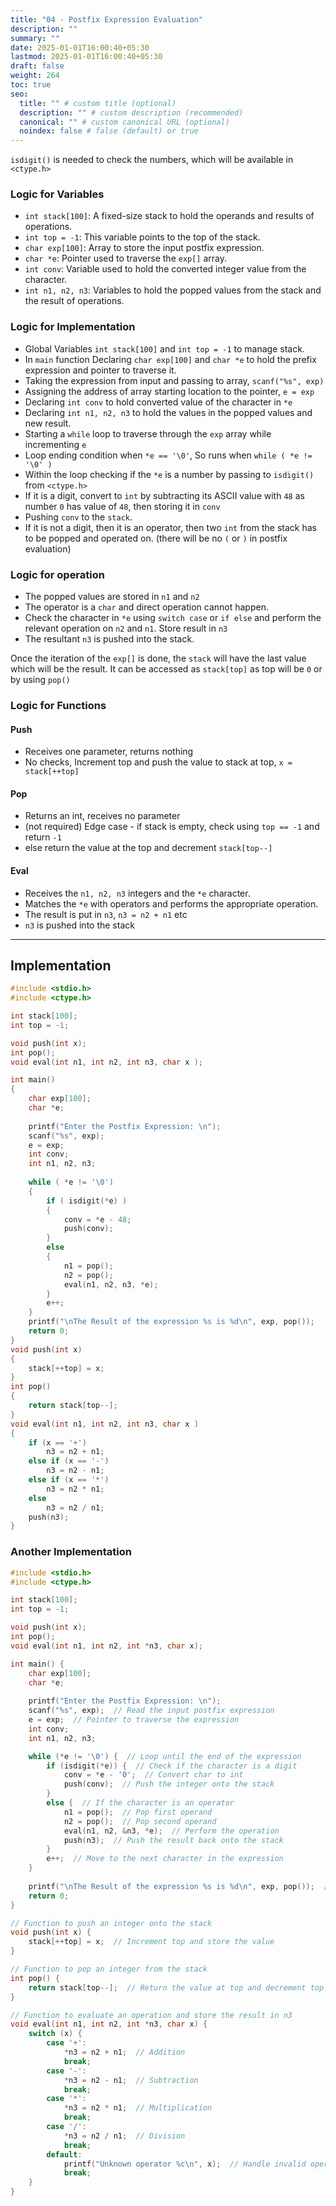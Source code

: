 ```yaml
---
title: "04 - Postfix Expression Evaluation"
description: ""
summary: ""
date: 2025-01-01T16:00:40+05:30
lastmod: 2025-01-01T16:00:40+05:30
draft: false
weight: 264
toc: true
seo:
  title: "" # custom title (optional)
  description: "" # custom description (recommended)
  canonical: "" # custom canonical URL (optional)
  noindex: false # false (default) or true
---
```




`isdigit()` is needed to check the numbers, which will be available in `<ctype.h>`

### Logic for Variables

- `int stack[100]`: A fixed-size stack to hold the operands and results of operations.
- `int top = -1`: This variable points to the top of the stack.
- `char exp[100]`: Array to store the input postfix expression.
- `char *e`: Pointer used to traverse the `exp[]` array.
- `int conv`: Variable used to hold the converted integer value from the character.
- `int n1, n2, n3`: Variables to hold the popped values from the stack and the result of operations.
 
### Logic for Implementation

* Global Variables `int stack[100]` and `int top = -1` to manage stack.
* In `main` function Declaring `char exp[100]` and `char *e` to hold the prefix expression and pointer to traverse it.
* Taking the expression from input and passing to array, `scanf("%s", exp)`
* Assigning the address of array starting location to the pointer, `e = exp`
* Declaring `int conv` to hold converted value of the character in `*e`
* Declaring `int n1, n2, n3` to hold the values in the popped values and new result.
* Starting a `while` loop to traverse through the `exp` array while incrementing `e`
* Loop ending condition when `*e == '\0'`, So runs when `while ( *e != '\0' )`
* Within the loop checking if the `*e` is a number by passing to `isdigit()` from `<ctype.h>`
* If it is a digit, convert to `int` by subtracting its ASCII value with `48` as number `0` has value of `48`, then storing it in `conv`
* Pushing `conv` to the `stack`.
* If it is not a digit, then it is an operator, then two `int` from the stack has to be popped and operated on. (there will be no `(` or `)` in postfix evaluation)

### Logic for operation

* The popped values are stored in `n1` and `n2`
* The operator is a `char` and direct operation cannot happen.
* Check the character in `*e` using `switch case` or `if else` and perform the relevant operation on `n2` and `n1`. Store result in `n3`
* The resultant `n3` is pushed into the stack.

Once the iteration of the `exp[]` is done, the `stack` will have the last value which will be the result. It can be accessed as `stack[top]` as top will be `0` or by using `pop()`

### Logic for Functions

#### Push
* Receives one parameter, returns nothing
* No checks, Increment top and push the value to stack at top, `x = stack[++top]`

#### Pop
* Returns an int, receives no parameter
* (not required) Edge case - if stack is empty, check using `top == -1` and return `-1` 
* else return the value at the top and decrement `stack[top--]` 

#### Eval
* Receives the `n1, n2, n3` integers and the `*e` character.
* Matches the `*e` with operators and performs the appropriate operation.
* The result is put in `n3`,  `n3 = n2 + n1` etc 
* `n3` is pushed into the stack

___

## Implementation 

```c
#include <stdio.h>
#include <ctype.h>

int stack[100];
int top = -1;

void push(int x);
int pop();
void eval(int n1, int n2, int n3, char x );

int main()
{
	char exp[100];
	char *e;
	
	printf("Enter the Postfix Expression: \n");
	scanf("%s", exp);
	e = exp;
	int conv;
	int n1, n2, n3;
	
	while ( *e != '\0')
	{
		if ( isdigit(*e) )
		{
			conv = *e - 48;
			push(conv);
		}
		else
		{
			n1 = pop();
			n2 = pop();
			eval(n1, n2, n3, *e);
		}
		e++;
	}
	printf("\nThe Result of the expression %s is %d\n", exp, pop()); 
	return 0;
}
void push(int x)
{
	stack[++top] = x;	
}
int pop()
{ 
	return stack[top--];
}
void eval(int n1, int n2, int n3, char x )
{
	if (x == '+')
		n3 = n2 + n1;
	else if (x == '-')
		n3 = n2 - n1;
	else if (x == '*')
		n3 = n2 * n1;
	else
		n3 = n2 / n1;
	push(n3);
}
```


### Another Implementation

```c
#include <stdio.h>
#include <ctype.h>

int stack[100];
int top = -1;

void push(int x);
int pop();
void eval(int n1, int n2, int *n3, char x);

int main() {
    char exp[100];
    char *e;
    
    printf("Enter the Postfix Expression: \n");
    scanf("%s", exp);  // Read the input postfix expression
    e = exp;  // Pointer to traverse the expression
    int conv;
    int n1, n2, n3;

    while (*e != '\0') {  // Loop until the end of the expression
        if (isdigit(*e)) {  // Check if the character is a digit
            conv = *e - '0';  // Convert char to int
            push(conv);  // Push the integer onto the stack
        }
        else {  // If the character is an operator
            n1 = pop();  // Pop first operand
            n2 = pop();  // Pop second operand
            eval(n1, n2, &n3, *e);  // Perform the operation
            push(n3);  // Push the result back onto the stack
        }
        e++;  // Move to the next character in the expression
    }
    
    printf("\nThe Result of the expression %s is %d\n", exp, pop());  // The final result
    return 0;
}

// Function to push an integer onto the stack
void push(int x) {
    stack[++top] = x;  // Increment top and store the value
}

// Function to pop an integer from the stack
int pop() {
    return stack[top--];  // Return the value at top and decrement top
}

// Function to evaluate an operation and store the result in n3
void eval(int n1, int n2, int *n3, char x) {
    switch (x) {
        case '+':
            *n3 = n2 + n1;  // Addition
            break;
        case '-':
            *n3 = n2 - n1;  // Subtraction
            break;
        case '*':
            *n3 = n2 * n1;  // Multiplication
            break;
        case '/':
            *n3 = n2 / n1;  // Division
            break;
        default:
            printf("Unknown operator %c\n", x);  // Handle invalid operators
            break;
    }
}
```

